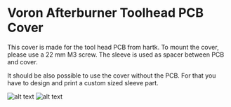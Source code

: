 # Voron Afterburner Toolhead PCB Cover

This cover is made for the tool head PCB from hartk. To mount the cover, please use a 22 mm M3 screw. The sleeve is used as spacer between PCB and cover.

It should be also possible to use the cover without the PCB. For that you have to design and print a custom sized sleeve part.

![alt text](https://github.com/craxoor/VoronMods/raw/master/PCB%20Cover/Images/Preview-Front.png)
![alt text](https://github.com/craxoor/VoronMods/raw/master/PCB%20Cover/Images/Preview-Back.png)
